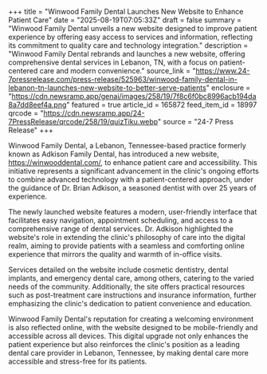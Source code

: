 +++
title = "Winwood Family Dental Launches New Website to Enhance Patient Care"
date = "2025-08-19T07:05:33Z"
draft = false
summary = "Winwood Family Dental unveils a new website designed to improve patient experience by offering easy access to services and information, reflecting its commitment to quality care and technology integration."
description = "Winwood Family Dental rebrands and launches a new website, offering comprehensive dental services in Lebanon, TN, with a focus on patient-centered care and modern convenience."
source_link = "https://www.24-7pressrelease.com/press-release/525963/winwood-family-dental-in-lebanon-tn-launches-new-website-to-better-serve-patients"
enclosure = "https://cdn.newsramp.app/genai/images/258/19/7f8c6f0bc8996acb194da8a7dd8eef4a.png"
featured = true
article_id = 165872
feed_item_id = 18997
qrcode = "https://cdn.newsramp.app/24-7PressRelease/qrcode/258/19/quizTiku.webp"
source = "24-7 Press Release"
+++

<p>Winwood Family Dental, a Lebanon, Tennessee-based practice formerly known as Adkison Family Dental, has introduced a new website, <a href='https://winwooddental.com/' rel='nofollow' target='_blank'>https://winwooddental.com/</a>, to enhance patient care and accessibility. This initiative represents a significant advancement in the clinic's ongoing efforts to combine advanced technology with a patient-centered approach, under the guidance of Dr. Brian Adkison, a seasoned dentist with over 25 years of experience.</p><p>The newly launched website features a modern, user-friendly interface that facilitates easy navigation, appointment scheduling, and access to a comprehensive range of dental services. Dr. Adkison highlighted the website's role in extending the clinic's philosophy of care into the digital realm, aiming to provide patients with a seamless and comforting online experience that mirrors the quality and warmth of in-office visits.</p><p>Services detailed on the website include cosmetic dentistry, dental implants, and emergency dental care, among others, catering to the varied needs of the community. Additionally, the site offers practical resources such as post-treatment care instructions and insurance information, further emphasizing the clinic's dedication to patient convenience and education.</p><p>Winwood Family Dental's reputation for creating a welcoming environment is also reflected online, with the website designed to be mobile-friendly and accessible across all devices. This digital upgrade not only enhances the patient experience but also reinforces the clinic's position as a leading dental care provider in Lebanon, Tennessee, by making dental care more accessible and stress-free for its patients.</p>